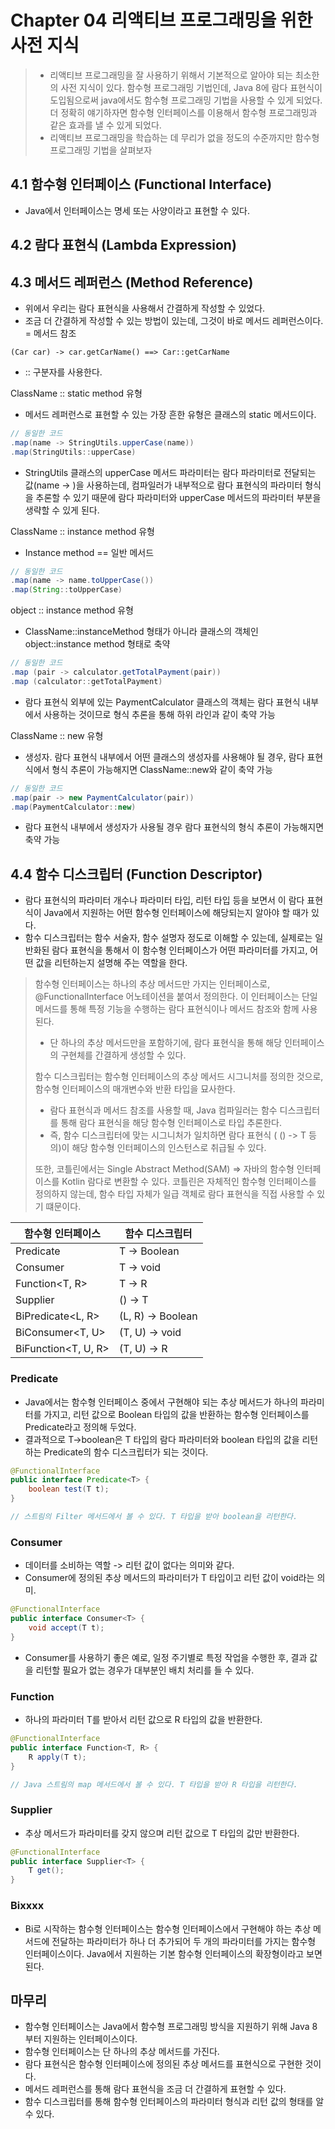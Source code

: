 # Chapter 04 리액티브 프로그래밍을 위한 사전 지식
> - 리액티브 프로그래밍을 잘 사용하기 위해서 기본적으로 알아야 되는 최소한의 사전 지식이 있다. 함수형 프로그래밍 기법인데, Java 8에 람다 표현식이 도입됨으로써 java에서도 함수형 프로그래밍 기법을 사용할 수 있게 되었다. 더 정확히 얘기하자면 함수형 인터페이스를 이용해서 함수형 프로그래밍과 같은 효과를 낼 수 있게 되었다.
> - 리액티브 프로그래밍을 학습하는 데 무리가 없을 정도의 수준까지만 함수형 프로그래밍 기법을 살펴보자

## 4.1 함수형 인터페이스 (Functional Interface)
- Java에서 인터페이스는 명세 또는 사양이라고 표현할 수 있다.

## 4.2 람다 표현식 (Lambda Expression)

## 4.3 메서드 레퍼런스 (Method Reference)
- 위에서 우리는 람다 표현식을 사용해서 간결하게 작성할 수 있었다.
- 조금 더 간결하게 작성할 수 있는 방법이 있는데, 그것이 바로 메서드 레퍼런스이다. = 메서드 참조

```
(Car car) -> car.getCarName() ==> Car::getCarName
```

- :: 구분자를 사용한다.

ClassName :: static method 유형
- 메서드 레퍼런스로 표현할 수 있는 가장 흔한 유형은 클래스의 static 메서드이다.

``` java
// 동일한 코드
.map(name -> StringUtils.upperCase(name))
.map(StringUtils::upperCase)
```

- StringUtils 클래스의 upperCase 메서드 파라미터는 람다 파라미터로 전달되는 값(name -> )을 사용하는데, 컴파일러가 내부적으로 람다 표현식의 파라미터 형식을 추론할 수 있기 때문에 람다 파라미터와 upperCase 메서드의 파라미터 부분을 생략할 수 있게 된다.

ClassName :: instance method 유형
- Instance method == 일반 메서드

``` java
// 동일한 코드
.map(name -> name.toUpperCase())
.map(String::toUpperCase)
```

object :: instance method 유형
- ClassName::instanceMethod 형태가 아니라 클래스의 객체인 object::instance method 형태로 축약

``` java
// 동일한 코드
.map (pair -> calculator.getTotalPayment(pair))
.map (calculator::getTotalPayment)
```
- 람다 표현식 외부에 있는 PaymentCalculator 클래스의 객체는 람다 표현식 내부에서 사용하는 것이므로 형식 추론을 통해 하위 라인과 같이 축약 가능

ClassName :: new 유형
- 생성자. 람다 표현식 내부에서 어떤 클래스의 생성자를 사용해야 될 경우, 람다 표현식에서 형식 추론이 가능해지면 ClassName::new와 같이 축약 가능

``` java
// 동일한 코드
.map(pair -> new PaymentCalculator(pair))
.map(PaymentCalculator::new)
```
- 람다 표현식 내부에서 생성자가 사용될 경우 람다 표현식의 형식 추론이 가능해지면 축약 가능

## 4.4 함수 디스크립터 (Function Descriptor)
- 람다 표현식의 파라미터 개수나 파라미터 타입, 리턴 타입 등을 보면서 이 람다 표현식이 Java에서 지원하는 어떤 함수형 인터페이스에 해당되는지 알아야 할 때가 있다.
- 함수 디스크립터는 함수 서술자, 함수 설명자 정도로 이해할 수 있는데, 실제로는 일반화된 람다 표현식을 통해서 이 함수형 인터페이스가 어떤 파라미터를 가지고, 어떤 값을 리턴하는지 설명해 주는 역할을 한다.

> 함수형 인터페이스는 하나의 추상 메서드만 가지는 인터페이스로, @FunctionalInterface 어노테이션을 붙여서 정의한다. 이 인터페이스는 단일 메서드를 통해 특정 기능을 수행하는 람다 표현식이나 메서드 참조와 함께 사용된다.
> - 단 하나의 추상 메서드만을 포함하기에, 람다 표현식을 통해 해당 인터페이스의 구현체를 간결하게 생성할 수 있다.
> 
> 함수 디스크립터는 함수형 인터페이스의 추상 메서드 시그니처를 정의한 것으로, 함수형 인터페이스의 매개변수와 반환 타입을 묘사한다.
> - 람다 표현식과 메서드 참조를 사용할 때, Java 컴파일러는 함수 디스크립터를 통해 람다 표현식을 해당 함수형 인터페이스로 타입 추론한다.
> - 즉, 함수 디스크립터에 맞는 시그니처가 일치하면 람다 표현식 ( () -> T 등의)이 해당 함수형 인터페이스의 인스턴스로 취급될 수 있다.
>
> 또한, 코틀린에서는 Single Abstract Method(SAM) => 자바의 함수형 인터페이스를 Kotlin 람다로 변환할 수 있다. 코틀린은 자체적인 함수형 인터페이스를 정의하지 않는데, 함수 타입 자체가 일급 객체로 람다 표현식을 직접 사용할 수 있기 떄문이다.


|함수형 인터페이스|함수 디스크립터|
|--|--|
|Predicate<T> | T -> Boolean|
|Consumer<T> | T -> void | 
|Function<T, R> | T -> R |
|Supplier<T> | () -> T |
|BiPredicate<L, R> | (L, R) -> Boolean|
|BiConsumer<T, U> | (T, U) -> void|
|BiFunction<T, U, R> | (T, U) -> R|

### Predicate
- Java에서는 함수형 인터페이스 중에서 구현해야 되는 추상 메서드가 하나의 파라미터를 가지고, 리턴 값으로 Boolean 타입의 값을 반환하는 함수형 인터페이스를 Predicate라고 정의해 두었다.
- 결과적으로 T->boolean은 T 타입의 람다 파라미터와 boolean 타입의 값을 리턴하는 Predicate의 함수 디스크립터가 되는 것이다.

``` java
@FunctionalInterface
public interface Predicate<T> {
    boolean test(T t);
}

// 스트림의 Filter 메서드에서 볼 수 있다. T 타입을 받아 boolean을 리턴한다.
```

### Consumer
- 데이터를 소비하는 역할 -> 리턴 값이 없다는 의미와 같다.
- Consumer에 정의된 추상 메서드의 파라미터가 T 타입이고 리턴 값이 void라는 의미.

``` java
@FunctionalInterface
public interface Consumer<T> {
    void accept(T t);
}
```

- Consumer를 사용하기 좋은 예로, 일정 주기별로 특정 작업을 수행한 후, 결과 값을 리턴할 필요가 없는 경우가 대부분인 배치 처리를 들 수 있다.

### Function
- 하나의 파라미터 T를 받아서 리턴 값으로 R 타입의 값을 반환한다.

``` java
@FunctionalInterface
public interface Function<T, R> {
    R apply(T t);
}

// Java 스트림의 map 메서드에서 볼 수 있다. T 타입을 받아 R 타입을 리턴한다.
```

### Supplier
- 추상 메서드가 파라미터를 갖지 않으며 리턴 값으로 T 타입의 값만 반환한다.

``` java
@FunctionalInterface
public interface Supplier<T> {
    T get();
}
```

### Bixxxx
- Bi로 시작하는 함수형 인터페이스는 함수형 인터페이스에서 구현해야 하는 추상 메서드에 전달하는 파라미터가 하나 더 추가되어 두 개의 파라미터를 가지는 함수형 인터페이스이다. Java에서 지원하는 기본 함수형 인터페이스의 확장형이라고 보면 된다.

## 마무리
- 함수형 인터페이스는 Java에서 함수형 프로그래밍 방식을 지원하기 위해 Java 8부터 지원하는 인터페이스이다.
- 함수형 인터페이스는 단 하나의 추상 메서드를 가진다.
- 람다 표현식은 함수형 인터페이스에 정의된 추상 메서드를 표현식으로 구현한 것이다.
- 메서드 레퍼런스를 통해 람다 표현식을 조금 더 간결하게 표현할 수 있다.
- 함수 디스크립터를 통해 함수형 인터페이스의 파라미터 형식과 리턴 값의 형태를 알 수 있다.
